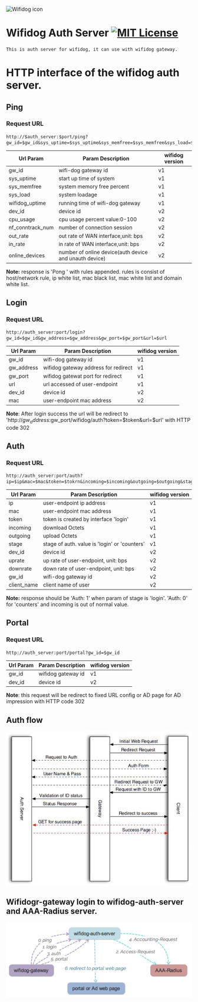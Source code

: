 ![Wifidog icon](http://dev.wifidog.org/chrome/site/wifidog.png)
# Wifidog Auth Server [![MIT License][license-svg]][license-url]
	This is auth server for wifidog, it can use with wifidog gateway.
# HTTP interface of the wifidog auth server.
## Ping
### Request URL 
	http://$auth_server:$port/ping?gw_id=$gw_id&sys_uptime=$sys_uptime&sys_memfree=$sys_memfree&sys_load=$sys_load&wifidog_uptime=$wifidog_uptime
|Url Param | Param Description |wifidog version|
|------|-----|----|
|gw_id| wifi-dog gateway id|v1|
|sys_uptime|start up time of system|v1|
|sys_memfree|system memory free percent|v1|
|sys_load| system loadage|v1|
|wifidog_uptime|running time of wifi-dog gateway|v1|
|dev_id| device id| v2|
|cpu_usage|cpu usage percent value:0-100|v2|
|nf_conntrack_num| number of connection session| v2|
|out_rate|out rate of WAN interface,unit: bps| v2|
|in_rate|in rate of WAN interface,unit: bps| v2|
|online_devices| number of online device(auth device and unauth device)|v2|

**Note:** response is 'Pong ' with rules appended. rules is consist of host/network rule, ip white list, mac black list, mac white list and domain white list.

## Login
### Request URL 
	http://auth_server:port/login?gw_id=$gw_id&gw_address=$gw_address&gw_port=$gw_port&url=$url
|Url Param | Param Description |wifidog version|
|------|-----|----|
|gw_id| wifi-dog gateway id|v1|
|gw_address|wifidog gateway address for redirect|v1|
|gw_port|wifidog gatewat port for redirect|v1|
|url|url accessed of user-endpoint|v1|
|dev_id| device id| v2|
|mac|user-endpoint mac address|v2|

**Note**: After login success the url will be redirect to 'http://$gw_address:$gw_port/wifidog/auth?token=$token&url=$url' with HTTP code 302


## Auth
### Request URL 
	http://auth_server:port/auth?ip=$ip&mac=$mac&token=$tokrn&incoming=$incoming&outgoing=$outgoing&stage=$stage
|Url Param | Param Description |wifidog version|
|------|-----|----|
|ip| user-endpoint ip address|v1|
|mac|user-endpoint mac address|v1|
|token|token is created by interface 'login'|v1|
|incoming|download Octets|v1|
|outgoing|upload Octets|v1|
|stage|stage of auth. value is 'login' or 'counters'|v1|
|dev_id|device id|v2|
|uprate|up rate of user-endpoint, unit: bps|v2|
|downrate|down rate of user-endpoint, unit: bps|v2|
|gw_id| wifi-dog gateway id|v2|
|client_name|client name of user|v2|

**Note:** response should be 'Auth: 1' when param of stage is 'login'.
	'Auth: 0' for 'counters' and incoming is out of normal value.

## Portal
### Request URL 
	http://auth_server:port/portal?gw_id=$gw_id
|Url Param | Param Description |wifidog version|
|------|-----|----|
|gw_id| wifidog gateway id|v1|
|dev_id|device id|v2|

**Note**: this request will be redirect to fixed URL config or AD page for AD impression with HTTP code 302

## Auth flow
![auth flow icon](https://github.com/gityf/wifidog-auth-server/blob/master/doc/FlowDiagram.png)
## Wifidogr-gateway login to wifidog-auth-server and AAA-Radius server.
![auth flow icon](https://github.com/gityf/wifidog-auth-server/blob/master/doc/wifidog-gateway-auth-radius.png)




[license-url]: https://github.com/deuill/go-php/blob/master/LICENSE
[license-svg]: https://img.shields.io/badge/license-MIT-blue.svg
